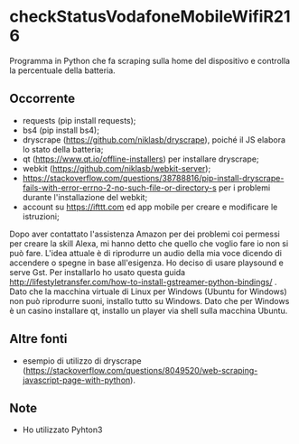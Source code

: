 # checkStatusVodafoneMobileWifiR216
Programma in Python che fa scraping sulla home del dispositivo e controlla la percentuale della batteria.

## Occorrente
 - requests (pip install requests);
 - bs4 (pip install bs4);
 - dryscrape (https://github.com/niklasb/dryscrape), poiché il JS elabora lo stato della batteria;
 - qt (https://www.qt.io/offline-installers) per installare dryscrape;
 - webkit (https://github.com/niklasb/webkit-server);
 - https://stackoverflow.com/questions/38788816/pip-install-dryscrape-fails-with-error-errno-2-no-such-file-or-directory-s per i problemi durante l'installazione del webkit;
 - account su https://ifttt.com ed app mobile per creare e modificare le istruzioni;

Dopo aver contattato l'assistenza Amazon per dei problemi coi permessi per creare la skill Alexa, mi hanno detto che quello che voglio fare io non si può fare.
L'idea attuale è di riprodurre un audio della mia voce dicendo di accendere o spegne in base all'esigenza.
Ho deciso di usare playsound e serve Gst. Per installarlo ho usato questa guida http://lifestyletransfer.com/how-to-install-gstreamer-python-bindings/  .
Dato che la macchina virtuale di Linux per Windows (Ubuntu for Windows) non può riprodurre suoni, installo tutto su Windows.
Dato che per Windows è un casino installare qt, installo un player via shell sulla macchina Ubuntu.
 
## Altre fonti
 - esempio di utilizzo di dryscrape (https://stackoverflow.com/questions/8049520/web-scraping-javascript-page-with-python).

## Note
 - Ho utilizzato Pyhton3
